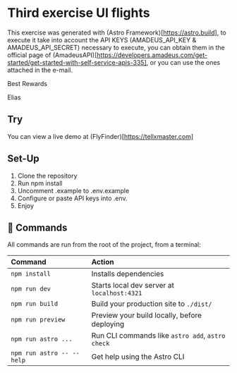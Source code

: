 # Third exercise UI flights

This exercise was generated with (Astro Framework)[https://astro.build], to execute it take into account the API KEYS (AMADEUS_API_KEY & AMADEUS_API_SECRET) necessary to execute, you can obtain them in the official page of (AmadeusAPI)[https://developers.amadeus.com/get-started/get-started-with-self-service-apis-335], or you can use the ones attached in the e-mail.

Best Rewards

Elias

## Try

You can view a live demo at (FlyFinder)[https://tellxmaster.com]

## Set-Up

1. Clone the repository
2. Run npm install
3. Uncomment .example to .env.example
4. Configure or paste API keys into .env.
5. Enjoy

## 🧞 Commands

All commands are run from the root of the project, from a terminal:

| Command                   | Action                                           |
| :------------------------ | :----------------------------------------------- |
| `npm install`             | Installs dependencies                            |
| `npm run dev`             | Starts local dev server at `localhost:4321`      |
| `npm run build`           | Build your production site to `./dist/`          |
| `npm run preview`         | Preview your build locally, before deploying     |
| `npm run astro ...`       | Run CLI commands like `astro add`, `astro check` |
| `npm run astro -- --help` | Get help using the Astro CLI                     |
